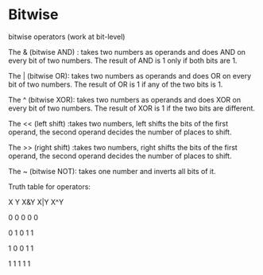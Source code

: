 # Bitwise

bitwise operators (work at bit-level) 

The & (bitwise AND) : takes two numbers as operands and does AND on every bit of two numbers. The result of AND is 1 only if both bits are 1.  

The | (bitwise OR): takes two numbers as operands and does OR on every bit of two numbers. The result of OR is 1 if any of the two bits is 1. 

The ^ (bitwise XOR): takes two numbers as operands and does XOR on every bit of two numbers. The result of XOR is 1 if the two bits are different. 

The << (left shift) :takes two numbers, left shifts the bits of the first operand, the second operand decides the number of places to shift. 

The >> (right shift) :takes two numbers, right shifts the bits of the first operand, the second operand decides the number of places to shift. 

The ~ (bitwise NOT): takes one number and inverts all bits of it.

Truth table for operators:

X	Y	 X&Y	X|Y 	X^Y

0	0 	0  	0  	   0

0	1  	0 	1    	 1 

1	0 	0 	1	     1

1	1  	1 	1	     1
